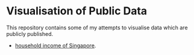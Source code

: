 # Visualisation of Public Data

This repository contains some of my attempts to visualise data which are publicly published.

- [household income of Singapore](https://yxtay.github.io/data-visualisation/household-income/).